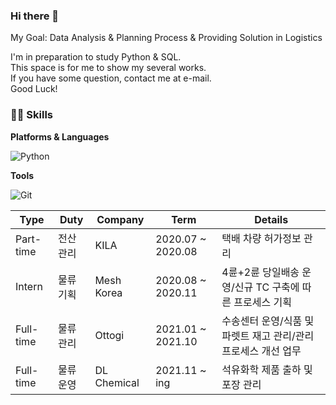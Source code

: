 ### Hi there 👋

My Goal: Data Analysis & Planning Process & Providing Solution in Logistics

I'm in preparation to study Python & SQL.\
This space is for me to show my several works.\
If you have some question, contact me at e-mail.\
Good Luck!

### 🐱‍🐉 Skills
**Platforms & Languages**

![Python](http://img.shields.io/badge/-Python-3776AB?style=flat-square&logo=Python&logoColor=white)

**Tools**

![Git](http://img.shields.io/badge/-Git-F05032?style=flat-square&logo=Git&logoColor=white)

| Type | Duty | Company | Term | Details |
| ---- | ---- | ------- | ---- | ------- |
| Part-time | 전산관리 | KILA | 2020.07 ~ 2020.08 | 택배 차량 허가정보 관리 |
| Intern | 물류기획 | Mesh Korea | 2020.08 ~ 2020.11 | 4륜+2륜 당일배송 운영/신규 TC 구축에 따른 프로세스 기획 |
| Full-time | 물류관리 | Ottogi | 2021.01 ~ 2021.10 | 수송센터 운영/식품 및 파렛트 재고 관리/관리 프로세스 개선 업무 |
| Full-time | 물류운영 | DL Chemical | 2021.11 ~ ing | 석유화학 제품 출하 및 포장 관리 |
